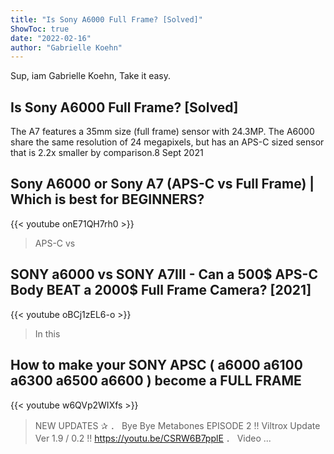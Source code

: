 ```yaml
---
title: "Is Sony A6000 Full Frame? [Solved]"
ShowToc: true 
date: "2022-02-16"
author: "Gabrielle Koehn" 
---
```


Sup, iam Gabrielle Koehn, Take it easy.
## Is Sony A6000 Full Frame? [Solved]
The A7 features a 35mm size (full frame) sensor with 24.3MP. The A6000 share the same resolution of 24 megapixels, but has an APS-C sized sensor that is 2.2x smaller by comparison.8 Sept 2021

## Sony A6000 or Sony A7 (APS-C vs Full Frame) | Which is best for BEGINNERS?
{{< youtube onE71QH7rh0 >}}
>APS-C vs 

## SONY a6000 vs SONY A7III - Can a 500$ APS-C Body BEAT a 2000$ Full Frame Camera? [2021]
{{< youtube oBCj1zEL6-o >}}
>In this 

## How to make your SONY APSC ( a6000 a6100 a6300 a6500 a6600 ) become a FULL FRAME
{{< youtube w6QVp2WIXfs >}}
>NEW UPDATES ✰ ． Bye Bye Metabones EPISODE 2 !! Viltrox Update Ver 1.9 / 0.2 !! https://youtu.be/CSRW6B7pplE ． Video ...


